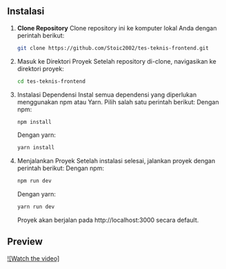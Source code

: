 ## Instalasi

1. **Clone Repository**
    Clone repository ini ke komputer lokal Anda dengan perintah berikut:
    ```bash
    git clone https://github.com/Stoic2002/tes-teknis-frontend.git
    ```

2.	Masuk ke Direktori Proyek
    Setelah repository di-clone, navigasikan ke direktori proyek:
    ```bash
    cd tes-teknis-frontend
    ```

3.	Instalasi Dependensi
    Instal semua dependensi yang diperlukan menggunakan npm atau Yarn. Pilih salah satu perintah berikut:
    Dengan npm:
    ```bash
    npm install
    ```
    Dengan yarn:
    ```bash
    yarn install
    ```

4.	Menjalankan Proyek
    Setelah instalasi selesai, jalankan proyek dengan perintah berikut:
    Dengan npm:
     ```bash
    npm run dev
    ```
    Dengan yarn:
     ```bash
    yarn run dev
    ```

    Proyek akan berjalan pada http://localhost:3000 secara default.


## Preview
[![Watch the video]](https://youtu.be/JiK2p_smLZw)


